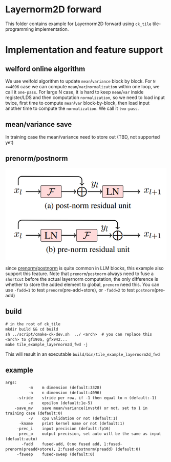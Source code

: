 # Layernorm2D forward

This folder contains example for Layernorm2D forward using `ck_tile` tile-programming implementation.

# Implementation and feature support

## welford online algorithm
We use welfold algorithm to update `mean`/`variance` block by block. For `N <=4096` case we can compute `mean`/`var`/`normalization` within one loop, we call it `one-pass`. For large N case, it is hard to keep `mean`/`var` inside register/LDS and then computation `normalization`, so we need to load input twice, first time to compute `mean`/`var` block-by-block, then load input another time to compute the `normalization`. We call it `two-pass`.

## mean/variance save
In training case the mean/variance need to store out (TBD, not supported yet)

## prenorm/postnorm

![](misc/pnorm.png)

since [prenorm/postnorm](https://arxiv.org/pdf/1906.01787) is quite common in LLM blocks, this example also support this feature. Note that `prenorm`/`postnorm` always need to fuse a `shortcut` before the actual layernorm computation, the only difference is whether to store the added element to global, `prenorm` need this. You can use `-fadd=1` to test `prenorm`(pre-add+store), or `-fadd=2` to test `postnorm`(pre-add)

## build
```
# in the root of ck_tile
mkdir build && cd build
sh ../script/cmake-ck-dev.sh  ../ <arch>  # you can replace this <arch> to gfx90a, gfx942...
make tile_example_layernorm2d_fwd -j
```
This will result in an executable `build/bin/tile_example_layernorm2d_fwd`

## example
```
args:
          -m    m dimension (default:3328)
          -n    n dimension (default:4096)
     -stride    stride per row, if -1 then equal to n (default:-1)
          -e    epsilon (default:1e-5)
    -save_mv    save mean/variance(invstd) or not. set to 1 in training case (default:0)
          -v    cpu validation or not (default:1)
      -kname    print kernel name or not (default:1)
     -prec_i    input precision (default:fp16)
     -prec_o    output precision, set auto will be the same as input (default:auto)
       -fadd    fused-add, 0:no fused add, 1:fused-prenorm(preadd+store), 2:fused-postnorm(preadd) (default:0)
     -fsweep    fused-sweep (default:0)

```
